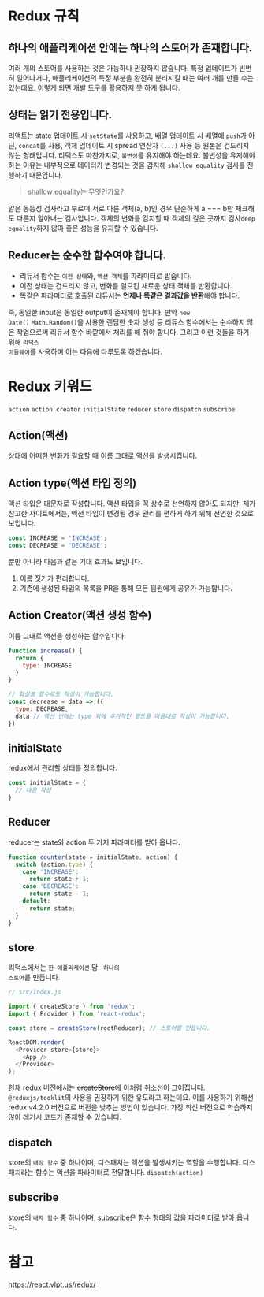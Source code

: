 # Redux 규칙

## 하나의 애플리케이션 안에는 하나의 스토어가 존재합니다.

여러 개의 스토어를 사용하는 것은 가능하나 권장하지 않습니다. 특정 업데이트가 빈번히 일어나거나, 애플리케이션의 특정 부분을 완전히 분리시킬 때는 여러 개를 만들 수는 있는데요. 이렇게 되면 개발 도구를 활용하지 못 하게 됩니다.

## 상태는 읽기 전용입니다.

리액트는 state 업데이트 시 <code>setState</code>를 사용하고, 배열 업데이트 시 배열에 <code>push</code>가 아닌, <code>concat</code>를 사용, 객체 업데이트 시 spread 연산자 <code>(...)</code> 사용 등 원본은 건드리지 않는 형태입니다. 리덕스도 마찬가지로, <code>불변성</code>를 유지해야 하는데요. 불변성을 유지해야 하는 이유는 내부적으로 데이터가 변경되는 것을 감지해 <code>shallow equality</code> 검사를 진행하기 때문입니다.

> shallow equality는 무엇인가요?

얕은 동등성 검사라고 부르며 서로 다른 객체(a, b)인 경우 단순하게 a === b만 체크해도 다른지 알아내는 검사입니다. 객체의 변화를 감지할 때 객체의 깊은 곳까지 검사<code>deep equality</code>하지 않아 좋은 성능을 유지할 수 있습니다.

## Reducer는 순수한 함수여야 합니다.

- 리듀서 함수는 <code>이전 상태</code>와, <code>액션 객체</code>를 파라미터로 밥습니다.
- 이전 상태는 건드리지 않고, 변화를 일으킨 새로운 상태 객체를 반환합니다.
- 똑같은 파라미터로 호출된 리듀서는 **언제나 똑같은 결과값을 반환**해야 합니다.
  
즉, 동일한 input은 동일한 output이 존재해야 합니다. 만약 <code>new Date()</code> <code>Math.Random()</code>을 사용한 랜덤한 숫자 생성 등 리듀스 함수에서는 순수하지 않은 작업으로써 리듀서 함수 바깥에서 처리를 해 줘야 합니다. 그리고 이런 것들을 하기 위해 <code>리덕스 미들웨어</code>를 사용하며 이는 다음에 다루도록 하겠습니다.

# Redux 키워드

<code>action</code> <code>action creator</code> <code>initialState</code> <code>reducer</code> <code>store</code> <code>dispatch</code> <code>subscribe</code>

## Action(액션)

상태에 어떠한 변화가 필요할 때 이름 그대로 액션을 발생시킵니다.

## Action type(액션 타입 정의)

액션 타입은 대문자로 작성합니다. 액션 타입을 꼭 상수로 선언하지 않아도 되지만, 제가 참고한 사이트에서는, 액션 타입이 변경될 경우 관리를 편하게 하기 위해 선언한 것으로 보입니다.

```js
const INCREASE = 'INCREASE';
const DECREASE = 'DECREASE';
```

뿐만 아니라 다음과 같은 기대 효과도 보입니다.

1. 이름 짓기가 편리합니다.
2. 기존에 생성된 타입의 목록을 PR을 통해 모든 팀원에게 공유가 가능합니다.

## Action Creator(액션 생성 함수)

이름 그대로 액션을 생성하는 함수입니다.

```js
function increase() {
  return {
    type: INCREASE
  }
}

// 화살표 함수로도 작성이 가능합니다.
const decrease = data => ({
  type: DECREASE,
  data // 액션 안에는 type 외에 추가적인 필드를 마음대로 작성이 가능합니다.
})
```

## initialState

redux에서 관리할 상태를 정의합니다.

```js
const initialState = {
  // 내용 작성
}
```

## Reducer

reducer는 state와 action 두 가지 파라미터를 받아 옵니다.

```js
function counter(state = initialState, action) {
  switch (action.type) {
    case 'INCREASE':
      return state + 1;
    case 'DECREASE':
      return state - 1;
    default:
      return state;
  }
}
```

## store

리덕스에서는 <code>한 애플리케이션</code> 당 <code> 하나의 스토어</code>를 만듭니다.

```js
// src/index.js

import { createStore } from 'redux';
import { Provider } from 'react-redux';

const store = createStore(rootReducer); // 스토어를 만듭니다.

ReactDOM.render(
  <Provider store={store}>
    <App />
  </Provider>
);
```

현재 redux 버전에서는 ~~createStore~~에 이처럼 취소선이 그어집니다. <code>@reduxjs/tooklit</code>의 사용을 권장하기 위한 유도라고 하는데요. 이를 사용하기 위해선 redux v4.2.0 버전으로 버전을 낮추는 방법이 있습니다. 가장 최신 버전으로 학습하지 않아 레거시 코드가 존재할 수 있습니다.

## dispatch

store의 <code>내장 함수</code> 중 하나이며, 디스패치는 액션을 발생시키는 역할을 수행합니다. 디스패치라는 함수는 액션을 파라미터로 전달합니다. <code>dispatch(action)</code>

## subscribe

store의 <code>내자 함수</code> 중 하나이며, subscribe은 함수 형태의 값을 파라미터로 받아 옵니다.

# 참고
https://react.vlpt.us/redux/
